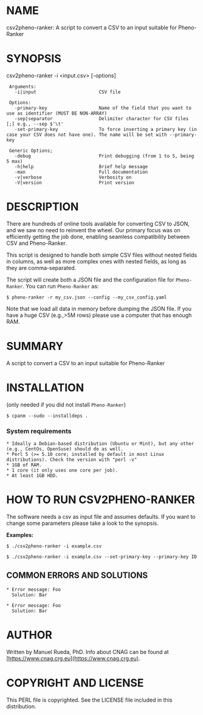 # NAME

csv2pheno-ranker: A script to convert a CSV to an input suitable for Pheno-Ranker

# SYNOPSIS

csv2pheno-ranker -i &lt;input.csv> \[-options\]

     Arguments:
       -i|input                       CSV file

     Options:
       -primary-key                   Name of the field that you want to use as identifier (MUST BE NON-ARRAY)
       -sep|separator                 Delimiter character for CSV files [;] e.g., --sep $'\t'
       -set-primary-key               To force inserting a primary key (in case your CSV does not have one). The name will be set with --primary-key

     Generic Options;
       -debug                         Print debugging (from 1 to 5, being 5 max)
       -h|help                        Brief help message
       -man                           Full documentation
       -v|verbose                     Verbosity on
       -V|version                     Print version

# DESCRIPTION

There are hundreds of online tools available for converting CSV to JSON, and we saw no need to reinvent the wheel. Our primary focus was on efficiently getting the job done, enabling seamless compatibility between CSV and Pheno-Ranker.

This script is designed to handle both simple CSV files without nested fields in columns, as well as more complex ones with nested fields, as long as they are comma-separated.

The script will create both a JSON file and the configuration file for `Pheno-Ranker`. You can run `Pheno-Ranker` as:

    $ pheno-ranker -r my_csv.json --config --my_csv_config.yaml

Note that we load all data in memory before dumping the JSON file. If you have a huge CSV (e.g.,>5M rows) please use a computer that has enough RAM.

# SUMMARY

A script to convert a CSV to an input suitable for Pheno-Ranker

# INSTALLATION

(only needed if you did not install `Pheno-Ranker`)

    $ cpanm --sudo --installdeps .

### System requirements

    * Ideally a Debian-based distribution (Ubuntu or Mint), but any other (e.g., CentOs, OpenSuse) should do as well.
    * Perl 5 (>= 5.10 core; installed by default in most Linux distributions). Check the version with "perl -v"
    * 1GB of RAM.
    * 1 core (it only uses one core per job).
    * At least 1GB HDD.

# HOW TO RUN CSV2PHENO-RANKER

The software needs a csv as input file and assumes defaults. If you want to change some parameters please take a look to the synopsis.

**Examples:**

    $ ./csv2pheno-ranker -i example.csv
    
    $ ./csv2pheno-ranker -i example.csv --set-primary-key --primary-key ID

## COMMON ERRORS AND SOLUTIONS

    * Error message: Foo
      Solution: Bar

    * Error message: Foo
      Solution: Bar

# AUTHOR 

Written by Manuel Rueda, PhD. Info about CNAG can be found at [https://www.cnag.crg.eu](https://www.cnag.crg.eu).

# COPYRIGHT AND LICENSE

This PERL file is copyrighted. See the LICENSE file included in this distribution.
